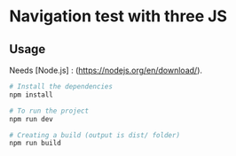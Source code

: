 # Navigation test with three JS

## Usage
Needs [Node.js] : (https://nodejs.org/en/download/).


``` bash
# Install the dependencies
npm install

# To run the project
npm run dev

# Creating a build (output is dist/ folder)
npm run build
```
